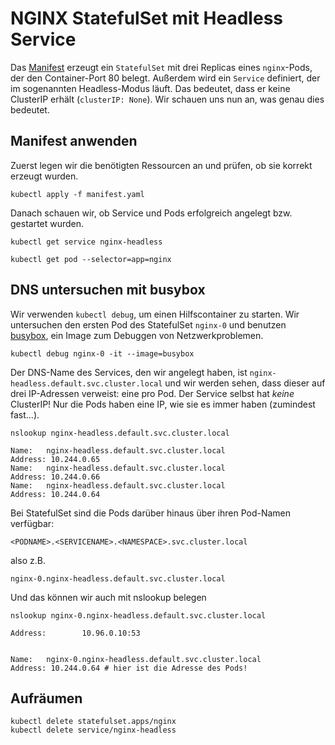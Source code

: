 # NGINX StatefulSet mit Headless Service

Das [Manifest](manifest.yaml) erzeugt ein `StatefulSet` mit drei Replicas eines `nginx`-Pods, der den Container-Port 80 belegt. Außerdem wird ein `Service` definiert, der im sogenannten Headless-Modus läuft. Das bedeutet, dass er keine ClusterIP erhält (`clusterIP: None`). Wir schauen uns nun an, was genau dies bedeutet.

## Manifest anwenden
Zuerst legen wir die benötigten Ressourcen an und prüfen, ob sie korrekt erzeugt wurden.
```shell
kubectl apply -f manifest.yaml
```
Danach schauen wir, ob Service und Pods erfolgreich angelegt bzw. gestartet wurden.
```shell
kubectl get service nginx-headless
```
```shell
kubectl get pod --selector=app=nginx
```

## DNS untersuchen mit busybox

Wir verwenden `kubectl debug`, um einen Hilfscontainer zu starten. Wir untersuchen den ersten Pod des StatefulSet `nginx-0` und benutzen [busybox](https://github.com/mirror/busybox), ein Image zum Debuggen von Netzwerkproblemen.

```shell
kubectl debug nginx-0 -it --image=busybox
```

Der DNS-Name des Services, den wir angelegt haben, ist 
`nginx-headless.default.svc.cluster.local` und wir werden sehen, dass dieser auf drei IP-Adressen verweist: eine pro Pod. Der Service selbst hat _keine_ ClusterIP! Nur die Pods haben eine IP, wie sie es immer haben (zumindest fast...).

```shell
nslookup nginx-headless.default.svc.cluster.local
```
```shell
Name:   nginx-headless.default.svc.cluster.local
Address: 10.244.0.65
Name:   nginx-headless.default.svc.cluster.local
Address: 10.244.0.66
Name:   nginx-headless.default.svc.cluster.local
Address: 10.244.0.64
```

Bei StatefulSet sind die Pods darüber hinaus über ihren Pod-Namen verfügbar:

```
<PODNAME>.<SERVICENAME>.<NAMESPACE>.svc.cluster.local
```
also z.B.
```
nginx-0.nginx-headless.default.svc.cluster.local
```

Und das können wir auch mit nslookup belegen


```shell
nslookup nginx-0.nginx-headless.default.svc.cluster.local
```
```Server:         10.96.0.10
Address:        10.96.0.10:53


Name:   nginx-0.nginx-headless.default.svc.cluster.local
Address: 10.244.0.64 # hier ist die Adresse des Pods!
```

## Aufräumen
```shell
kubectl delete statefulset.apps/nginx
kubectl delete service/nginx-headless
```